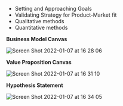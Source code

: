 
- Setting and Approaching Goals
- Validating Strategy for Product-Market fit
- Qualitative methods
- Quantitative methods

<b> Business Model Canvas </b>

![Screen Shot 2022-01-07 at 16 28 06](https://user-images.githubusercontent.com/49109424/148615530-ee58d791-a8ca-4c97-95df-2420716d7d29.png)




<b> Value Proposition Canvas </b>

![Screen Shot 2022-01-07 at 16 31 10](https://user-images.githubusercontent.com/49109424/148615871-3ddff1df-3ea1-430d-831d-22fd8b922477.png)



<b> Hypothesis Statement </b>


![Screen Shot 2022-01-07 at 16 34 05](https://user-images.githubusercontent.com/49109424/148615989-036adf56-39da-42b5-95d2-c52c5d4f0147.png)
